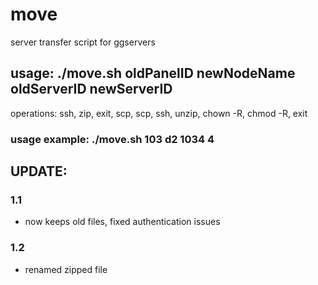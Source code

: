 # move
server transfer script for ggservers


## usage: ./move.sh oldPanelID newNodeName oldServerID newServerID
operations: ssh, zip, exit, scp, scp, ssh, unzip, chown -R, chmod -R, exit
### usage example: ./move.sh 103 d2 1034 4

## UPDATE:
### 1.1
- now keeps old files, fixed authentication issues
### 1.2
- renamed zipped file
